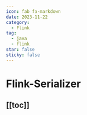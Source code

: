 ```yaml
---
icon: fab fa-markdown
date: 2023-11-22
category:
  - Flink
tag:
  - java
  - flink
star: false
sticky: false
---
```


# Flink-Serializer

[[toc]]
---
